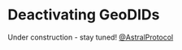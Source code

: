 # Deactivating GeoDIDs

Under construction - stay tuned! [@AstralProtocol](https://twitter.com/AstralProtocol)

